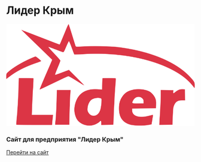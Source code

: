 # Лидер Крым
![Логотип](./images/logo.svg)

### Сайт для предприятия "Лидер Крым"

[Перейти на сайт](https://legloc.github.io/lider-krym)